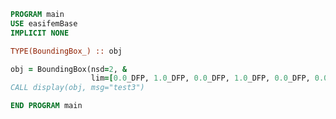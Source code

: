 <!-- markdownlint-disable MD041 -->

```fortran
PROGRAM main
USE easifemBase
IMPLICIT NONE

TYPE(BoundingBox_) :: obj

obj = BoundingBox(nsd=2, &
                  lim=[0.0_DFP, 1.0_DFP, 0.0_DFP, 1.0_DFP, 0.0_DFP, 0.0_DFP])
CALL display(obj, msg="test3")

END PROGRAM main
```
